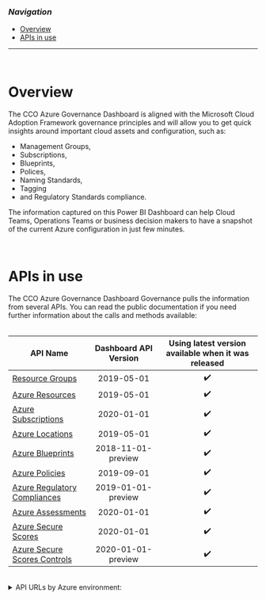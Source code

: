 ### _Navigation_

- [Overview](#overview)
- [APIs in use](#apis-in-use)

---

<br>

# Overview

The CCO Azure Governance Dashboard is aligned with the Microsoft Cloud Adoption Framework governance principles and will allow you to get quick insights around important cloud assets and configuration, such as:
- Management Groups, 
- Subscriptions, 
- Blueprints, 
- Polices, 
- Naming Standards, 
- Tagging 
- and Regulatory Standards compliance. 
 
The information captured on this Power BI Dashboard can help Cloud Teams, Operations Teams or business decision makers to have a snapshot of the current Azure configuration in just few minutes.

<br>

# APIs in use

The CCO Azure Governance Dashboard Governance pulls the information from several APIs. You can read the public documentation if you need further information about the calls and methods available:
<br><br>

| API Name| Dashboard API Version | Using latest version available when it was released|
| --- | :---: | :---: |
| [Resource Groups][ResourceGroups]  |2019-05-01 | :heavy_check_mark:|
| [Azure Resources][AzureResources]  |2019-05-01 |:heavy_check_mark:|
| [Azure Subscriptions][AzureSubscriptions]  |2020-01-01 |:heavy_check_mark:|
| [Azure Locations][AzureLocations]  |2019-05-01 |:heavy_check_mark:|
| [Azure Blueprints][AzureBlueprints]  |2018-11-01-preview |:heavy_check_mark:|
| [Azure Policies][AzurePolicies]  |2019-09-01 |:heavy_check_mark:|
| [Azure Regulatory Compliances][AzureRegulatoryCompliances]  |2019-01-01-preview |:heavy_check_mark:|
| [Azure Assessments][AzureAssessments]  |2020-01-01 |:heavy_check_mark:|
| [Azure Secure Scores][AzureSecureScores] |2020-01-01 |:heavy_check_mark:|
| [Azure Secure Scores Controls][AzureSecureScoresControls] |2020-01-01-preview |:heavy_check_mark:|

<br>

<details>
<summary>
    API URLs by Azure environment:
</summary>


| API Name| API URL | Environment|
|--- |--- |--- |
| Management |https://management.azure.com/|Global|
| Management |https://management.usgovcloudapi.net/|US Government|
| Management |https://management.chinacloudapi.cn/|China|
</details>

<!-- Docs -->
[ResourceGroups]: <https://learn.microsoft.com/en-us/rest/api/resources/resource-groups>
[AzureResources]: <https://learn.microsoft.com/en-us/rest/api/resources/resources>
[AzureSubscriptions]: <https://docs.microsoft.com/en-us/rest/api/resources/subscriptions>
[AzureLocations]: <https://learn.microsoft.com/en-us/rest/api/resources/subscriptions/list-locations>
[AzureBlueprints]: <https://learn.microsoft.com/en-us/rest/api/blueprints>
[AzurePolicies]: <https://learn.microsoft.com/en-us/rest/api/policy/>
[AzureRegulatoryCompliances]: <https://learn.microsoft.com/en-us/rest/api/defenderforcloud/regulatory-compliance-standards>
[AzureAssessments]: <https://learn.microsoft.com/es-es/rest/api/defenderforcloud/assessments/list>
[AzureSecureScores]: <https://learn.microsoft.com/en-us/rest/api/defenderforcloud/secure-scores>
[AzureSecureScoresControls]: <https://learn.microsoft.com/en-us/rest/api/defenderforcloud/secure-score-controls>

<!-- Images -->

<!-- References -->
